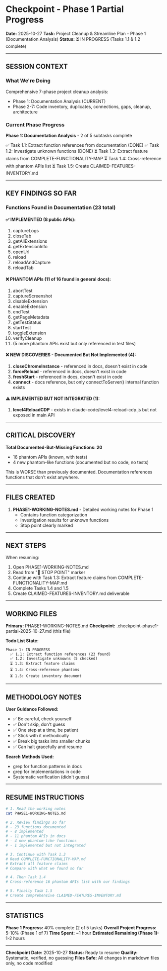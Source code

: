 # Checkpoint - Phase 1 Partial Progress

**Date:** 2025-10-27
**Task:** Project Cleanup & Streamline Plan - Phase 1 (Documentation Analysis)
**Status:** ⏳ IN PROGRESS (Tasks 1.1 & 1.2 complete)

---

## SESSION CONTEXT

### What We're Doing

Comprehensive 7-phase project cleanup analysis:

- Phase 1: Documentation Analysis (CURRENT)
- Phase 2-7: Code inventory, duplicates, connections, gaps, cleanup, architecture

### Current Phase Progress

**Phase 1: Documentation Analysis** - 2 of 5 subtasks complete

✅ Task 1.1: Extract function references from documentation (DONE)
✅ Task 1.2: Investigate unknown functions (DONE)
⏳ Task 1.3: Extract feature claims from COMPLETE-FUNCTIONALITY-MAP
⏳ Task 1.4: Cross-reference with phantom APIs list
⏳ Task 1.5: Create CLAIMED-FEATURES-INVENTORY.md

---

## KEY FINDINGS SO FAR

### Functions Found in Documentation (23 total)

#### ✅ IMPLEMENTED (8 public APIs):

1. captureLogs
2. closeTab
3. getAllExtensions
4. getExtensionInfo
5. openUrl
6. reload
7. reloadAndCapture
8. reloadTab

#### ❌ PHANTOM APIs (11 of 16 found in general docs):

1. abortTest
2. captureScreenshot
3. disableExtension
4. enableExtension
5. endTest
6. getPageMetadata
7. getTestStatus
8. startTest
9. toggleExtension
10. verifyCleanup
11. (5 more phantom APIs exist but only referenced in test files)

#### ❌ NEW DISCOVERIES - Documented But Not Implemented (4):

1. **closeChromeInstance** - referenced in docs, doesn't exist in code
2. **forceReload** - referenced in docs, doesn't exist in code
3. **freshStart** - referenced in docs, doesn't exist in code
4. **connect** - docs reference, but only connectToServer() internal function exists

#### ⚠️ IMPLEMENTED BUT NOT INTEGRATED (1):

1. **level4ReloadCDP** - exists in claude-code/level4-reload-cdp.js but not exposed in main API

---

## CRITICAL DISCOVERY

**Total Documented-But-Missing Functions: 20**

- 16 phantom APIs (known, with tests)
- 4 new phantom-like functions (documented but no code, no tests)

This is WORSE than previously documented. Documentation references functions that don't exist anywhere.

---

## FILES CREATED

1. **PHASE1-WORKING-NOTES.md** - Detailed working notes for Phase 1
   - Contains function categorization
   - Investigation results for unknown functions
   - Stop point clearly marked

---

## NEXT STEPS

When resuming:

1. Open PHASE1-WORKING-NOTES.md
2. Read from "🛑 STOP POINT" marker
3. Continue with Task 1.3: Extract feature claims from COMPLETE-FUNCTIONALITY-MAP.md
4. Complete Tasks 1.4 and 1.5
5. Create CLAIMED-FEATURES-INVENTORY.md deliverable

---

## WORKING FILES

**Primary:** PHASE1-WORKING-NOTES.md
**Checkpoint:** .checkpoint-phase1-partial-2025-10-27.md (this file)

**Todo List State:**

```
Phase 1: IN PROGRESS
  ✅ 1.1: Extract function references (23 found)
  ✅ 1.2: Investigate unknowns (5 checked)
  ⏳ 1.3: Extract feature claims
  ⏳ 1.4: Cross-reference phantoms
  ⏳ 1.5: Create inventory document
```

---

## METHODOLOGY NOTES

**User Guidance Followed:**

- ✅ Be careful, check yourself
- ✅ Don't skip, don't guess
- ✅ One step at a time, be patient
- ✅ Stick with it methodically
- ✅ Break big tasks into smaller chunks
- ✅ Can halt gracefully and resume

**Search Methods Used:**

- grep for function patterns in docs
- grep for implementations in code
- Systematic verification (didn't guess)

---

## RESUME INSTRUCTIONS

```bash
# 1. Read the working notes
cat PHASE1-WORKING-NOTES.md

# 2. Review findings so far
# - 23 functions documented
# - 8 implemented
# - 11 phantom APIs in docs
# - 4 new phantom-like functions
# - 1 implemented but not integrated

# 3. Continue with Task 1.3
# Read COMPLETE-FUNCTIONALITY-MAP.md
# Extract all feature claims
# Compare with what we found so far

# 4. Then Task 1.4
# Cross-reference 16 phantom APIs list with our findings

# 5. Finally Task 1.5
# Create comprehensive CLAIMED-FEATURES-INVENTORY.md
```

---

## STATISTICS

**Phase 1 Progress:** 40% complete (2 of 5 tasks)
**Overall Project Progress:** 5-10% (Phase 1 of 7)
**Time Spent:** ~1 hour
**Estimated Remaining (Phase 1):** 1-2 hours

---

**Checkpoint Date:** 2025-10-27
**Status:** Ready to resume
**Quality:** Systematic, verified, no guessing
**Files Safe:** All changes in markdown files only, no code modified
